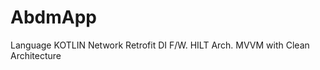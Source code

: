 # AbdmApp

Language  KOTLIN
Network   Retrofit
DI F/W.   HILT
Arch.     MVVM with Clean Architecture
